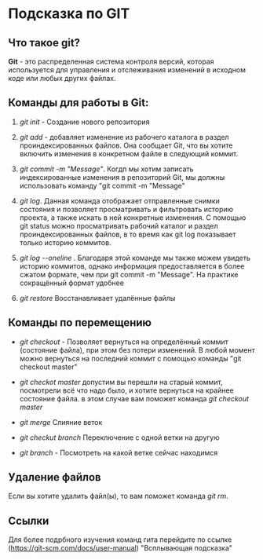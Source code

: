 # Подсказка по GIT
## Что такое git?
**Git** - это  распределенная система контроля версий, которая используется для управления и отслеживания изменений в исходном коде или любых других файлах.
## Команды для работы в Git:

1. *git init* - Создание нового репозитория

2. *git add* - добавляет изменение из рабочего каталога в раздел проиндексированных файлов. Она сообщает Git, что вы хотите включить изменения в конкретном файле в следующий коммит.

3. *git commit -m "Message"*. Когдп  мы хотим записать индексированные изменения в репозиторий Git, мы должны использовать команду "git commit -m "Message"

4. *git log*. Данная команда  отображает отправленные снимки состояния и позволяет просматривать и фильтровать историю проекта, а также искать в ней конкретные изменения. С помощью git status можно просматривать рабочий каталог и раздел проиндексированных файлов, в то время как git log показывает только историю коммитов.

5. *git log --oneline* . Благодаря этой команде мы также можем увидеть историю коммитов, однако информация предоставляется в более сжатом формате, чем при git commit -m "Message". На практике сокращённый формат удобнее

6. *git restore* Восстанавливает удалённые файлы

## Команды по перемещению 

* *git checkout* - Позволяет вернуться на определённый коммит (состояние файла), при этом без потери изменений. В любой момент можно вернуться на последний коммит с помощью команды "git checkout master"
* *git checkot master* допустим вы перешли на старый коммит, посмотрели всё что надо было, и хотите вернуться на крайнее состояние файла. в этом случае вам поможет команда *git checkout master*

* *git merge* Слияние веток

* *git checkut branch* Переключение с одной ветки на другую

* *git branch* - Посмотреть на какой ветке сейчас находимся

## Удаление файлов
Если вы хотите удалить файл(ы), то вам поможет команда *git rm*.

## Ссылки

Для более подрбного изучения команд гита перейдите по ссылке (https://git-scm.com/docs/user-manual) "Всплывающая подсказка"
